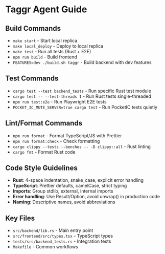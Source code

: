 # Taggr Agent Guide

## Build Commands

-   `make start` - Start local replica
-   `make local_deploy` - Deploy to local replica
-   `make test` - Run all tests (Rust + E2E)
-   `npm run build` - Build frontend
-   `FEATURES=dev ./build.sh taggr` - Build backend with dev features

## Test Commands

-   `cargo test --test backend_tests` - Run specific Rust test module
-   `cargo test -- --test-threads 1` - Run Rust tests single-threaded
-   `npm run test:e2e` - Run Playwright E2E tests
-   `POCKET_IC_MUTE_SERVER=true cargo test` - Run PocketIC tests quietly

## Lint/Format Commands

-   `npm run format` - Format TypeScript/JS with Prettier
-   `npm run format:check` - Check formatting
-   `cargo clippy --tests --benches -- -D clippy::all` - Rust linting
-   `cargo fmt` - Format Rust code

## Code Style Guidelines

-   **Rust**: 4-space indentation, snake_case, explicit error handling
-   **TypeScript**: Prettier defaults, camelCase, strict typing
-   **Imports**: Group stdlib, external, internal imports
-   **Error handling**: Use Result/Option, avoid unwrap() in production code
-   **Naming**: Descriptive names, avoid abbreviations

## Key Files

-   `src/backend/lib.rs` - Main entry point
-   `src/frontend/src/types.tsx` - TypeScript types
-   `tests/src/backend_tests.rs` - Integration tests
-   `Makefile` - Common workflows
